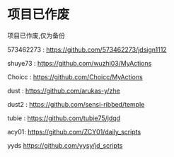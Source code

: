 # 项目已作废


项目已作废,仅为备份


573462273    :  https://github.com/573462273/jdsign1112

shuye73   :  https://github.com/wuzhi03/MyActions

Choicc  :   https://github.com/Choicc/MyActions

dust :  https://github.com/arukas-y/zhe

dust2 :  https://github.com/sensi-ribbed/temple

tubie :   https://github.com/tubie75/jdqd

acy01:  https://github.com/ZCY01/daily_scripts

yyds     https://github.com/yysy/jd_scripts
